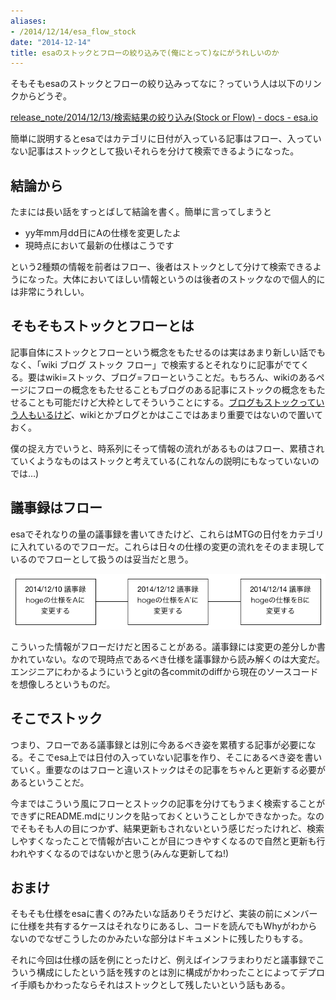 ```yaml
---
aliases:
- /2014/12/14/esa_flow_stock
date: "2014-12-14"
title: esaのストックとフローの絞り込みで(俺にとって)なにがうれしいのか
---
```


そもそもesaのストックとフローの絞り込みってなに？っていう人は以下のリンクからどうぞ。

[release_note/2014/12/13/検索結果の絞り込み(Stock or Flow) - docs - esa.io](https://docs.esa.io/posts/31)

簡単に説明するとesaではカテゴリに日付が入っている記事はフロー、入っていない記事はストックとして扱いそれらを分けて検索できるようになった。

## 結論から

たまには長い話をすっとばして結論を書く。簡単に言ってしまうと

* yy年mm月dd日にAの仕様を変更したよ
* 現時点において最新の仕様はこうです

という2種類の情報を前者はフロー、後者はストックとして分けて検索できるようになった。大体においてほしい情報というのは後者のストックなので個人的には非常にうれしい。

## そもそもストックとフローとは

記事自体にストックとフローという概念をもたせるのは実はあまり新しい話でもなく、「wiki ブログ ストック フロー」で検索するとそれなりに記事がでてくる。要はwiki=ストック、ブログ=フローということだ。もちろん、wikiのあるページにフローの概念をもたせることもブログのある記事にストックの概念をもたせることも可能だけど大枠としてそういうことにする。[ブログもストックっていう人もいるけど](http://jkondo.hatenablog.com/entry/2011/11/19/114109)、wikiとかブログとかはここではあまり重要ではないので置いておく。

僕の捉え方でいうと、時系列にそって情報の流れがあるものはフロー、累積されていくようなものはストックと考えている(これなんの説明にもなっていないのでは…)

## 議事録はフロー

esaでそれなりの量の議事録を書いてきたけど、これらはMTGの日付をカテゴリに入れているのでフローだ。これらは日々の仕様の変更の流れをそのまま現しているのでフローとして扱うのは妥当だと思う。

![flow.png](/images/2014-12-14-flow.png)

こういった情報がフローだけだと困ることがある。議事録には変更の差分しか書かれていない。なので現時点であるべき仕様を議事録から読み解くのは大変だ。エンジニアにわかるようにいうとgitの各commitのdiffから現在のソースコードを想像しろというものだ。

## そこでストック

つまり、フローである議事録とは別に今あるべき姿を累積する記事が必要になる。そこでesa上では日付の入っていない記事を作り、そこにあるべき姿を書いていく。重要なのはフローと違いストックはその記事をちゃんと更新する必要があるということだ。

今まではこういう風にフローとストックの記事を分けてもうまく検索することができずにREADME.mdにリンクを貼っておくということしかできなかった。なのでそもそも人の目につかず、結果更新もされないという感じだったけれど、検索しやすくなったことで情報が古いことが目につきやすくなるので自然と更新も行われやすくなるのではないかと思う(みんな更新してね!)

## おまけ

そもそも仕様をesaに書くの?みたいな話ありそうだけど、実装の前にメンバーに仕様を共有するケースはそれなりにあるし、コードを読んでもWhyがわからないのでなぜこうしたのかみたいな部分はドキュメントに残したりもする。

それに今回は仕様の話を例にとったけど、例えばインフラまわりだと議事録でこういう構成にしたという話を残すのとは別に構成がかわったことによってデプロイ手順もかわったならそれはストックとして残したいという話もある。